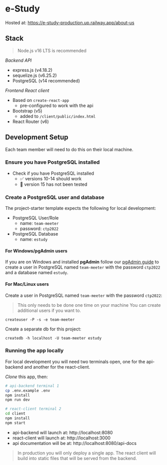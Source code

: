 # e-Study
Hosted at: https://e-study-production.up.railway.app/about-us

## Stack

> Node.js v16 LTS is recommended

_Backend API_

- express.js (v4.18.2)
- sequelize.js (v6.25.2)
- PostgreSQL (v14 recommended)

_Frontend React client_

- Based on `create-react-app`
  - pre-configured to work with the api
- Bootstrap (v5)
  - added to `/client/public/index.html`
- React Router (v6)

## Development Setup

Each team member will need to do this on their local machine.

### Ensure you have PostgreSQL installed

- Check if you have PostgreSQL installed
  - ✅ versions 10-14 should work
  - 🚫 version 15 has not been tested

### Create a PostgreSQL user and database

The project-starter template expects the following for local development:

- PostgreSQL User/Role
  - name: `team-meeter`
  - password: `ctp2022`
- PostgreSQL Database
  - name: `estudy`

#### For Windows/pgAdmin users

If you are on Windows and installed **pgAdmin** follow our [pgAdmin guide](https://github.com/CUNYTechPrep/guides/blob/master/pgAdmin-create-user-db.md) to create a user in PostgreSQL named `team-meeter` with the password `ctp2022` and a database named `estudy`.

#### For Mac/Linux users

Create a user in PostgreSQL named `team-meeter` with the password `ctp2022`:

> This only needs to be done one time on your machine
> You can create additional users if you want to.

```
createuser -P -s -e team-meeter
```

Create a separate db for this project:

```
createdb -h localhost -U team-meeter estudy
```

### Running the app locally

For local development you will need two terminals open, one for the api-backend and another for the react-client.

_Clone_ this app, then:

```bash
# api-backend terminal 1
cp .env.example .env
npm install
npm run dev
```

```bash
# react-client terminal 2
cd client
npm install
npm start
```

- api-backend will launch at: http://localhost:8080
- react-client will launch at: http://localhost:3000
- api documentation will be at: http://localhost:8080/api-docs

> In production you will only deploy a single app. The react client will build into static files that will be served from the backend.
